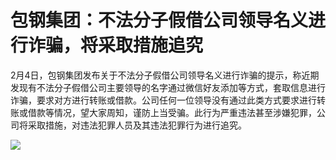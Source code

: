 # 包钢集团：不法分子假借公司领导名义进行诈骗，将采取措施追究

2月4日，包钢集团发布关于不法分子假借公司领导名义进行诈骗的提示，称近期发现有不法分子假借公司主要领导的名字通过微信好友添加等方式，套取信息进行诈骗，要求对方进行转账或借款。公司任何一位领导没有通过此类方式要求进行转账或借款等情况，望大家周知，谨防上当受骗。此行为严重违法甚至涉嫌犯罪，公司将采取措施，对违法犯罪人员及其违法犯罪行为进行追究。

![](https://inews.gtimg.com/newsapp_bt/0/15643388778/1000)

